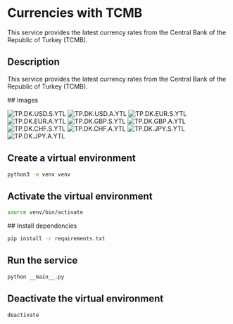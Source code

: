 # Currencies with TCMB
This service provides the latest currency rates from the Central Bank of the Republic of Turkey (TCMB).

## Description
This service provides the latest currency rates from the Central Bank of the Republic of Turkey (TCMB).

## Images
<!-- ["TP.DK.USD.S.YTL", "TP.DK.USD.A.YTL", "TP.DK.EUR.S.YTL", "TP.DK.EUR.A.YTL", "TP.DK.GBP.S.YTL", "TP.DK.GBP.A.YTL", "TP.DK.CHF.S.YTL", "TP.DK.CHF.A.YTL", "TP.DK.JPY.S.YTL", "TP.DK.JPY.A.YTL"] -->
![TP.DK.USD.S.YTL](currency/TP_DK_USD_S_YTL.png)
![TP.DK.USD.A.YTL](currency/TP_DK_USD_A_YTL.png)
![TP.DK.EUR.S.YTL](currency/TP_DK_EUR_S_YTL.png)
![TP.DK.EUR.A.YTL](currency/TP_DK_EUR_A_YTL.png)
![TP.DK.GBP.S.YTL](currency/TP_DK_GBP_S_YTL.png)
![TP.DK.GBP.A.YTL](currency/TP_DK_GBP_A_YTL.png)
![TP.DK.CHF.S.YTL](currency/TP_DK_CHF_S_YTL.png)
![TP.DK.CHF.A.YTL](currency/TP_DK_CHF_A_YTL.png)
![TP.DK.JPY.S.YTL](currency/TP_DK_JPY_S_YTL.png)
![TP.DK.JPY.A.YTL](currency/TP_DK_JPY_A_YTL.png)

## Create a virtual environment
```bash
python3 -m venv venv
```

## Activate the virtual environment
```bash
source venv/bin/activate
```

## Install dependencies
```bash
pip install -r requirements.txt
```

## Run the service
```bash
python __main__.py
```

## Deactivate the virtual environment
```bash
deactivate
```